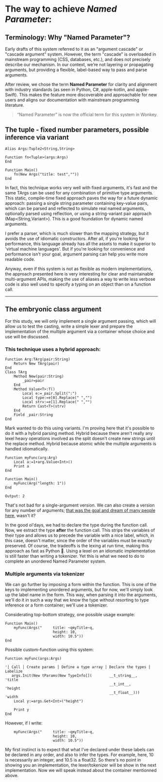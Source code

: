# The way to achieve *Named Parameter*: 

## Terminology: Why "Named Parameter"?

Early drafts of this system referred to it as an "argument cascade" or "cascade argument" system. However, the term "cascade" is overloaded in mainstream programming (CSS, databases, etc.), and does not precisely describe our mechanism. In our context, we’re not layering or propagating arguments, but providing a flexible, label-based way to pass and parse arguments.

After review, we chose the term **Named Parameter** for clarity and alignment with industry standards (as seen in Python, C#, apple-kotlin, and apple-Swift). This makes the feature more discoverable and approachable for new users and aligns our documentation with mainstream programming literature.

> “Named Parameter” is now the official term for this system in Wonkey.

## The tuple - fixed number parameters, possible inference via variant
```monkey
Alias Args:Tuple2<String,String>

Function fn<Tuple>(args:Args)
End

Function Main()
    fn(New Args("title: test",""))
End
```
In fact, this technique works very well with fixed arguments, it's fast and the same TArgs can be used for any combination of primitive type arguments. This static, compile-time fixed approach paves the way for a future dynamic approach: passing a single string parameter containing key-value pairs, which can be parsed and reflected to simulate real named arguments, optionally parsed using reflection, or using a string-variant pair approach (Map<String,Variant>). This is a good foundation for dynamic named arguments.

I prefer a parser, which is much slower than the mapping strategy, but it avoids the use of idiomatic constructors. After all, if you're looking for performance, this language already has all the assets to make it superior to 'virtual machine languages'. But if you're looking for convenience and performance isn't your goal, argument parsing can help you write more readable code. 

Anyway, even if this system is not as flexible as modern implementations, the approach presented here is very interesting for clear and maintainable multi-argument APIs, making the use of aliases a way to write less verbose code is also well used to specify a typing on an object than on a function call.

---

## The embryonic class argument 

For this study, we will only implement a single argument passing, which will allow us to test the casting, write a simple lexer and prepare the implementation of the multiple argument via a container whose choice and use will be discussed.
### This technique uses a hybrid approach: 
```monkey
Function Arg:TArg(pair:String)
    Return New TArg(pair)
End
Class TArg
    Method New(pair:String)
        _pair=pair
    End 
    Method Value<T>:T()
        Local e:=_pair.Split(":")
        Local type:=e[0].Replace(" ","")
        Local strv:=e[1].Replace(" ","")
        Return Cast<T>(strv)
    End 
    Field _pair:String
End 
```
Mark wanted to do this using variants. I'm proving here that it's possible to do it with a hybrid parsing method. Hybrid because there aren't really any lexel heavy operations involved as the split doesn't create new strings until the replace method. Hybrid because atomic while  the multiple arguments is handled idiomatically.

```monkey
Function myFunc(arg:Arg)
    Local a:=1+arg.Value<Int>()
    Print a
End

Function Main()
    myFunc(Arg("length: 1"))
End
```
`Output: 2` 

That's not bad for a single-argument version. We can also create a version for any number of arguments; [that was the goal and dream of many people here](https://discord.com/channels/796336780302876683/796359262980800542/1123692821677871254), wasn't it?

In the good ol'days, we had to declare the type during the function call.
Now, we extract the type **after** the function call. This strips the variables of their type and allows us to precede the variable with a nice label, which, in this case, doesn't matter, since the order of the variables must be exactly preserved. Of course, the tradeoffs is the lexing at run time, making this approach as fast as Python :face_with_open_eyes_and_hand_over_mouth:. Using a lexel on an idiomatic implementation is still faster than writing a tokenizer. Yet this is what we need to do to complete an unordered Named Parameter system.

### Multiple arguments via tokenizer

We can go further by imposing a form within the function. This is one of the keys to implementing unordered arguments, but for now, we'll simply look up the label name in the form. This way, when parsing it into the arguments, we'll do it in such a way that we know the type without resorting to type inference or a form container; we'll use a tokenizer.

Considerating top-bottom strategy, one possible usage example:
```monkey
Function Main()
    myFunc(Args("     title: ~qmyTitle~q, 
                      height: 10, 
                      width: 10.5"))
End
``` 
Possible custom-function using this system:
```monkey
Function myFunc(args:Args)

'│ Call │ Create params │ Define a type array │ Declare the types │ Labelize         
   args.Init(New tParams(New TypeInfo[]( ️  ️  ️  ️ __t_string__,       'title
  ️  ️  ️  ️  ️ ️  ️  ️  ️  ️  ️  ️  ️  ️  ️  ️  ️  ️  ️  ️  ️   ️  ️  ️__t_int__,          'height
                                ️   ️  ️  ️  ️  ️  ️  ️ __t_float__)))      'width
    Local y:=args.Get<Int>("height")
    
    Print y
End
```
However, if I write:
```monkey
    myFunc(Args("     title: ~qmyTitle~q, 
                      height: 10, 
                      width: 10.5"))
```
My first instinct is to expect that what I've declared under these labels can be declared in any order, and also to infer the types. For example, here, 10 is necessarily an integer, and 10.5 is a float32. So there's no point in showing you an implementation, the lexer/tokenizer will be show in the next implementation. Now we will speak instead about the container mentionned above.
